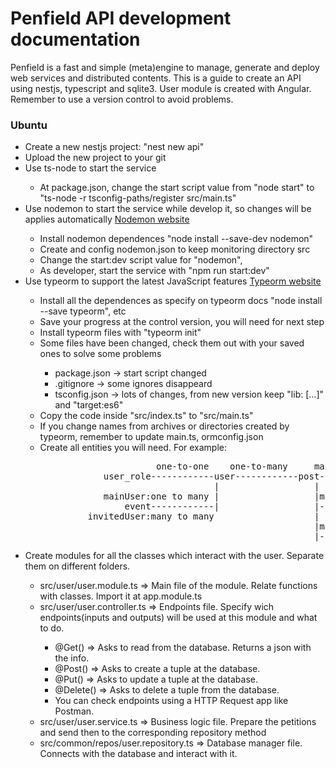 <h1>Penfield API development documentation</h1>

<p>Penfield is a fast and simple (meta)engine to manage, generate and deploy web services and distributed contents. This is a guide to create an API using nestjs, typescript and sqlite3. User module is created with Angular. Remember to use a version control to avoid problems.</p>

<h3>Ubuntu</h3>
<ul>
	<li>Create a new nestjs project: "nest new api"</li>
	<li>Upload the new project to your git</li>
	<li>Use ts-node to start the service</li>
		<ul>
			<li>At package.json, change the start script value from "node start" to "ts-node -r tsconfig-paths/register src/main.ts"</li>
		</ul>
	<li>Use nodemon to start the service while develop it, so changes will be applies automatically 
		<a href="https://www.npmjs.com/package/nodemon" title="Nodemon website">Nodemon website</a></li>
		<ul>
			<li>Install nodemon dependences "node install --save-dev nodemon"</li>
			<li>Create and config nodemon.json to keep monitoring directory src</li>
			<li>Change the start:dev script value for "nodemon",</li>
			<li>As developer, start the service with "npm run start:dev"</li>
</ul>
	<li>Use typeorm to support the latest JavaScript features 
		<a href="https://typeorm.io/#/" title="Typeorm website">Typeorm website</a></li>
		<ul>
			<li>Install all the dependences as specify on typeorm docs "node install --save typeorm", etc</li>
			<li>Save your progress at the control version, you will need for next step</li>
			<li>Install typeorm files with "typeorm init"</li>
			<li>Some files have been changed, check them out with your saved ones to solve some problems</li>
				<ul>
					<li>package.json -> start script changed</li>
					<li>.gitignore -> some ignores disappeard</li>
					<li>tsconfig.json -> lots of changes, from new version keep "lib: [...]" and "target:es6"</li>
				</ul>
			<li>Copy the code inside "src/index.ts" to "src/main.ts"</li>
			<li>If you change names from archives or directories created by typeorm, remember to update main.ts, ormconfig.json</li>
			<li>Create all entities you will need. For example:</li>
<pre>
                      one-to-one    one-to-many     many to many
            user_role------------user------------post------------category
                                 |                  |
            mainUser:one to many |                  |many to many
                event------------|                  |------------file
         invitedUser:many to many                   |
                                                    |many-to-one
                                                    |------------postType
</pre>
		</ul>
	<li>Create modules for all the classes which interact with the user. Separate them on different folders.</li>
		<ul>
		    <li>src/user/user.module.ts => Main file of the module. Relate functions with classes. Import it at app.module.ts</li>
		    <li>src/user/user.controller.ts => Endpoints file. Specify wich endpoints(inputs and outputs) will be used at this module and what to do.</li>
		    	<ul>
		    	    <li>@Get() => Asks to read from the database. Returns a json with the info.</li>
		    	    <li>@Post() => Asks to create a tuple at the database.</li>
		    	    <li>@Put() => Asks to update a tuple at the database.</li>
		    	    <li>@Delete() => Asks to delete a tuple from the database.</li>
					<li>You can check endpoints using a HTTP Request app like Postman.</li>
		    	</ul>
		    <li>src/user/user.service.ts => Business logic file. Prepare the petitions and send then to the corresponding repository method</li>
		    <li>src/common/repos/user.repository.ts => Database manager file. Connects with the database and interact with it. </li>
		</ul>
</ul>
